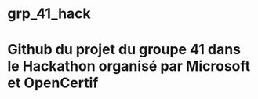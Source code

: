 # grp_41_hack

# Github du projet du groupe 41 dans le Hackathon organisé par Microsoft et OpenCertif
